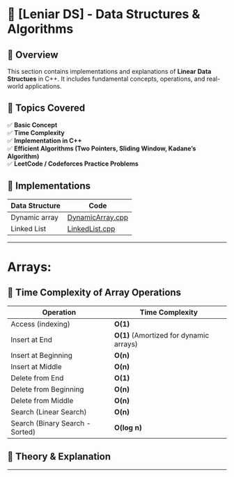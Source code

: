 # 📂 [Leniar DS] - Data Structures & Algorithms

## 📌 Overview
This section contains implementations and explanations of **Linear Data Structues** in C++. It includes fundamental concepts, operations, and real-world applications.

## 📖 Topics Covered
✅ **Basic Concept**  
✅ **Time Complexity**  
✅ **Implementation in C++**  
✅ **Efficient Algorithms (Two Pointers, Sliding Window, Kadane’s Algorithm)**  
✅ **LeetCode / Codeforces Practice Problems**

## 🚀 Implementations
| Data Structure | Code |
|----------------------------|------|
| Dynamic array | [DynamicArray.cpp](./DynamicArray.cpp) |
| Linked List | [LinkedList.cpp](./LinkedList.cpp) |


---

# Arrays:

## 📖 Time Complexity of Array Operations

| Operation        | Time Complexity |
|-----------------|----------------|
| Access (indexing) | **O(1)** |
| Insert at End | **O(1)** (Amortized for dynamic arrays) |
| Insert at Beginning | **O(n)** |
| Insert at Middle | **O(n)** |
| Delete from End | **O(1)** |
| Delete from Beginning | **O(n)** |
| Delete from Middle | **O(n)** |
| Search (Linear Search) | **O(n)** |
| Search (Binary Search - Sorted) | **O(log n)** |


## 📝 Theory & Explanation


---
